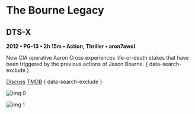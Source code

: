 # The Bourne Legacy

## DTS-X

**2012 • PG-13 • 2h 15m • Action, Thriller • aron7awol**

New CIA operative Aaron Cross experiences life-or-death stakes that have been triggered by the previous actions of Jason Bourne.
{ data-search-exclude }

[Discuss](https://www.avsforum.com/threads/bass-eq-for-filtered-movies.2995212/post-57759348)  [TMDB](49040)
{ data-search-exclude }

![img 0](https://i.imgur.com/F1CWFso.jpg)

![img 1](https://i.imgur.com/75ySMAg.jpg)

